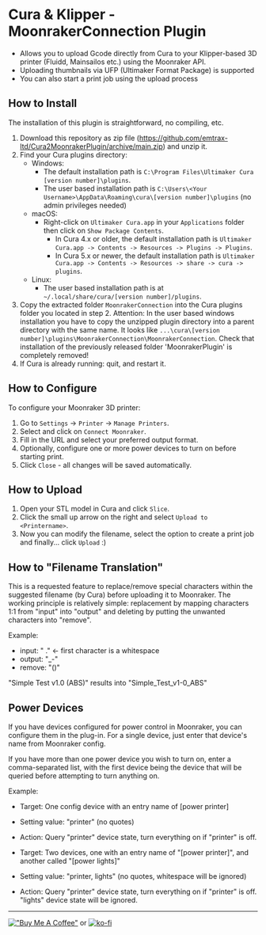 # Cura & Klipper - MoonrakerConnection Plugin
- Allows you to upload Gcode directly from Cura to your Klipper-based 3D printer (Fluidd, Mainsailos etc.) using the Moonraker API.
- Uploading thumbnails via UFP (Ultimaker Format Package) is supported
- You can also start a print job using the upload process

## How to Install
The installation of this plugin is straightforward, no compiling, etc.

1. Download this repository as zip file (https://github.com/emtrax-ltd/Cura2MoonrakerPlugin/archive/main.zip) and unzip it.
2. Find your Cura plugins directory:
   * Windows:
      * The default installation path is `C:\Program Files\Ultimaker Cura [version number]\plugins`.
      * The user based installation path is `C:\Users\<Your Username>\AppData\Roaming\cura\[version number]\plugins` (no admin privileges needed)
   * macOS:
      * Right-click on `Ultimaker Cura.app` in your `Applications` folder then click on `Show Package Contents`. 
        * In Cura 4.x or older, the default installation path is `Ultimaker Cura.app -> Contents -> Resources -> Plugins -> Plugins`.
        * In Cura 5.x or newer, the default installation path is `Ultimaker Cura.app -> Contents -> Resources -> share -> cura -> plugins`. 
   * Linux:
      * The user based installation path is at `~/.local/share/cura/[version number]/plugins`.
3. Copy the extracted folder `MoonrakerConnection` into the Cura plugins folder you located in step 2. Attention: In the user based windows installation you have to copy the unzipped plugin directory into a parent directory with the same name. It looks like `...\cura\[version number]\plugins\MoonrakerConnection\MoonrakerConnection`. Check that installation of the previously released folder 'MoonrakerPlugin' is completely removed!
4. If Cura is already running: quit, and restart it.

## How to Configure
To configure your Moonraker 3D printer:
1. Go to `Settings` -> `Printer` -> `Manage Printers`.
2. Select <Your Printername> and click on `Connect Moonraker`.
3. Fill in the URL and select your preferred output format.
4. Optionally, configure one or more power devices to turn on before starting print.
5. Click `Close` - all changes will be saved automatically.

## How to Upload
1. Open your STL model in Cura and click `Slice`.
2. Click the small up arrow on the right and select `Upload to <Printername>`.
3. Now you can modify the filename, select the option to create a print job and finally... click `Upload` :)
  
## How to "Filename Translation"
This is a requested feature to replace/remove special characters within the suggested filename (by Cura) before uploading it to Moonraker. The working principle is relatively simple: replacement by mapping characters 1:1 from "input" into "output" and deleting by putting the unwanted characters into "remove".

Example:
  - input: " ."  <- first character is a whitespace
  - output: "_-"
  - remove: "()"

  "Simple Test v1.0 (ABS)" results into "Simple_Test_v1-0_ABS"

## Power Devices
If you have devices configured for power control in Moonraker, you can configure them in 
the plug-in. For a single device, just enter that device's name from Moonraker config.

If you have more than one power device you wish to turn on, enter a comma-separated list,
with the first device being the device that will be queried before attempting to turn anything on.

Example:
 - Target: One config device with an entry name of [power printer]
 - Setting value: "printer" (no quotes)
 - Action: Query "printer" device state, turn everything on if "printer" is off.
 
 - Target: Two devices, one with an entry name of "[power printer]", and another called "[power lights]"
 - Setting value: "printer, lights" (no quotes, whitespace will be ignored)
 - Action: Query "printer" device state, turn everything on if "printer" is off. "lights" device
   state will be ignored.

----

[!["Buy Me A Coffee"](https://www.buymeacoffee.com/assets/img/custom_images/orange_img.png)](https://www.buymeacoffee.com/emtrax)
    or
[![ko-fi](https://ko-fi.com/img/githubbutton_sm.svg)](https://ko-fi.com/H2H2CBTK1)

